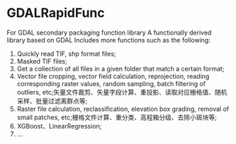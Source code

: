 # GDALRapidFunc
For GDAL secondary packaging function library
A functionally derived library based on GDAL
Includes more functions such as the following:
1. Quickly read TIF, shp format files;
2. Masked TIF files;
3. Get a collection of all files in a given folder that match a certain format;
4. Vector file cropping, vector field calculation, reprojection, reading corresponding raster values, random sampling, batch filtering of outliers, etc;矢量文件裁剪、矢量字段计算、重投影、读取对应栅格值、随机采样、批量过滤离群点等;
5. Raster file calculation, reclassification, elevation box grading, removal of small patches, etc;栅格文件计算、重分类、高程箱分级、去除小斑块等;
6. XGBoost、LinearRegression;
7. ...
